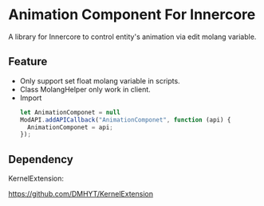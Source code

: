 # Animation Component For Innercore

A library for Innercore to control entity's animation via edit molang variable.

## Feature

- Only support set float molang variable in scripts.
- Class MolangHelper only work in client.
- Import
  ```typescript
  let AnimationComponet = null
  ModAPI.addAPICallback("AnimationComponet", function (api) {
  	AnimationComponet = api;
  });
  ```

## Dependency

KernelExtension:

https://github.com/DMHYT/KernelExtension
